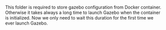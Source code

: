 This folder is required to store gazebo configuration from Docker container.
Otherwise it takes always a long time to launch Gazebo when the container is initialized.
Now we only need to wait this duration for the first time we ever launch Gazebo.
